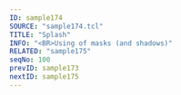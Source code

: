 ```yaml
---
ID: sample174
SOURCE: "sample174.tcl"
TITLE: "Splash"
INFO: "<BR>Using of masks (and shadows)"
RELATED: "sample175"
seqNo: 100
prevID: sample173
nextID: sample175
---
```

